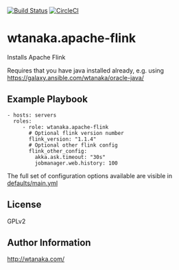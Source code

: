 [![Build Status](https://travis-ci.org/wtanaka/ansible-role-apache-flink.svg?branch=master)](https://travis-ci.org/wtanaka/ansible-role-apache-flink)
[![CircleCI](https://circleci.com/gh/wtanaka/ansible-role-apache-flink.svg?style=svg)](https://circleci.com/gh/wtanaka/ansible-role-apache-flink)

wtanaka.apache-flink
====================

Installs Apache Flink

Requires that you have java installed already, e.g. using
https://galaxy.ansible.com/wtanaka/oracle-java/

Example Playbook
----------------

    - hosts: servers
      roles:
         - role: wtanaka.apache-flink
           # Optional flink version number
           flink_version: "1.1.4"
           # Optional other flink config
           flink_other_config:
             akka.ask.timeout: "30s"
             jobmanager.web.history: 100

The full set of configuration options available are visible in
[defaults/main.yml](defaults/main.yml)

License
-------

GPLv2

Author Information
------------------

http://wtanaka.com/
